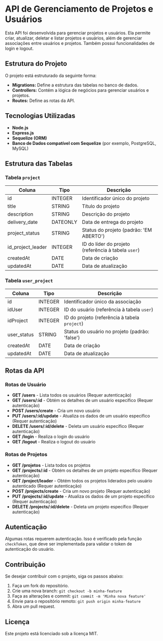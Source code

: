 # API de Gerenciamento de Projetos e Usuários

Esta API foi desenvolvida para gerenciar projetos e usuários. Ela permite criar, atualizar, deletar e listar projetos e usuários, além de gerenciar associações entre usuários e projetos. Também possui funcionalidades de login e logout.

## Estrutura do Projeto

O projeto está estruturado da seguinte forma:
- **Migrations:** Define a estrutura das tabelas no banco de dados.
- **Controllers:** Contém a lógica de negócios para gerenciar usuários e projetos.
- **Routes:** Define as rotas da API.

## Tecnologias Utilizadas

- **Node.js**
- **Express.js**
- **Sequelize (ORM)**
- **Banco de Dados compatível com Sequelize** (por exemplo, PostgreSQL, MySQL)

## Estrutura das Tabelas

### Tabela `project`

| Coluna            | Tipo          | Descrição                                    |
|-------------------|---------------|----------------------------------------------|
| id                | INTEGER       | Identificador único do projeto               |
| title             | STRING        | Título do projeto                            |
| description       | STRING        | Descrição do projeto                         |
| delivery_date     | DATEONLY      | Data de entrega do projeto                   |
| project_status    | STRING        | Status do projeto (padrão: 'EM ABERTO')      |
| id_project_leader | INTEGER       | ID do líder do projeto (referência à tabela `user`) |
| createdAt         | DATE          | Data de criação                              |
| updatedAt         | DATE          | Data de atualização                          |

### Tabela `user_project`

| Coluna      | Tipo     | Descrição                                 |
|-------------|----------|-------------------------------------------|
| id          | INTEGER  | Identificador único da associação         |
| idUser      | INTEGER  | ID do usuário (referência à tabela `user`)|
| idProject   | INTEGER  | ID do projeto (referência à tabela `project`)|
| user_status | STRING   | Status do usuário no projeto (padrão: 'false') |
| createdAt   | DATE     | Data de criação                           |
| updatedAt   | DATE     | Data de atualização                       |

## Rotas da API

### Rotas de Usuário

- **GET /users** - Lista todos os usuários (Requer autenticação)
- **GET /users/:id** - Obtém os detalhes de um usuário específico (Requer autenticação)
- **POST /users/create** - Cria um novo usuário
- **PUT /users/:id/update** - Atualiza os dados de um usuário específico (Requer autenticação)
- **DELETE /users/:id/delete** - Deleta um usuário específico (Requer autenticação)
- **GET /login** - Realiza o login do usuário
- **GET /logout** - Realiza o logout do usuário

### Rotas de Projetos

- **GET /projetos** - Lista todos os projetos
- **GET /projects/:id** - Obtém os detalhes de um projeto específico (Requer autenticação)
- **GET /project/leader** - Obtém todos os projetos liderados pelo usuário autenticado (Requer autenticação)
- **POST /projects/create** - Cria um novo projeto (Requer autenticação)
- **PUT /projects/:id/update** - Atualiza os dados de um projeto específico (Requer autenticação)
- **DELETE /projects/:id/delete** - Deleta um projeto específico (Requer autenticação)

## Autenticação

Algumas rotas requerem autenticação. Isso é verificado pela função `checkToken`, que deve ser implementada para validar o token de autenticação do usuário.

## Contribuição

Se desejar contribuir com o projeto, siga os passos abaixo:

1. Faça um fork do repositório.
2. Crie uma nova branch: `git checkout -b minha-feature`
3. Faça as alterações e commit: `git commit -m 'Minha nova feature'`
4. Envie para o repositório remoto: `git push origin minha-feature`
5. Abra um pull request.

## Licença

Este projeto está licenciado sob a licença MIT.